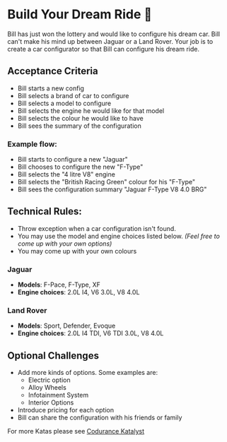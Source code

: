 # Build Your Dream Ride 🚗

Bill has just won the lottery and would like to configure his dream car. Bill can't make his mind up between Jaguar or a Land Rover. Your job is to create a car configurator so that Bill can configure his dream ride.

## Acceptance Criteria

- Bill starts a new config
- Bill selects a brand of car to configure
- Bill selects a model to configure
- Bill selects the engine he would like for that model
- Bill selects the colour he would like to have
- Bill sees the summary of the configuration

### Example flow:

- Bill starts to configure a new "Jaguar"
- Bill chooses to configure the new "F-Type"
- Bill selects the "4 litre V8" engine
- Bill selects the "British Racing Green" colour for his "F-Type"
- Bill sees the configuration summary "Jaguar F-Type V8 4.0 BRG"

## Technical Rules:

- Throw exception when a car configuration isn't found.
- You may use the model and engine choices listed below. _(Feel free to come up with your own options)_
- You may come up with your own colours


### Jaguar
- **Models**: F-Pace, F-Type, XF
- **Engine choices**: 2.0L I4, V6 3.0L, V8 4.0L

### Land Rover
- **Models**: Sport, Defender, Evoque
- **Engine choices**: 2.0L I4 TDI, V6 TDI 3.0L, V8 4.0L


## Optional Challenges

- Add more kinds of options. Some examples are:
    - Electric option
    - Alloy Wheels
    - Infotainment System
    - Interior Options
- Introduce pricing for each option
- Bill can share the configuration with his friends or family

For more Katas please see [Codurance Katalyst](https://www.codurance.com/katalyst)
